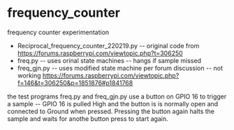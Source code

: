 # frequency_counter
frequency counter experimentation

* Reciprocal_frequency_counter_220219.py -- original code from https://forums.raspberrypi.com/viewtopic.php?t=306250
* freq.py -- uses orinal state machines -- hangs if sample missed
* freq_gjn.py -- uses modified state machine per forum discussion -- not working  https://forums.raspberrypi.com/viewtopic.php?f=146&t=306250&p=1851876#p1841768

the test programs freq.py and freq_gjn.py use a button on GPIO 16 to trigger a sample -- GPIO 16 is pulled High and the button is is normally open and connected to Ground when pressed.
Pressing the button again halts the sample and waits for anothe button press to start again.
